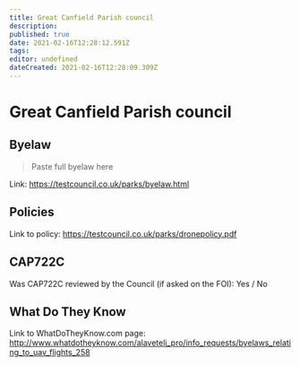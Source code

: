 ```yaml
---
title: Great Canfield Parish council
description: 
published: true
date: 2021-02-16T12:28:12.591Z
tags: 
editor: undefined
dateCreated: 2021-02-16T12:28:09.309Z
---
```


# Great Canfield Parish council


## Byelaw
> Paste full byelaw here

Link:
https://testcouncil.co.uk/parks/byelaw.html

## Policies
Link to policy:
https://testcouncil.co.uk/parks/dronepolicy.pdf

## CAP722C

Was CAP722C reviewed by the Council (if asked on the FOI): Yes / No

## What Do They Know

Link to WhatDoTheyKnow.com page:
http://www.whatdotheyknow.com/alaveteli_pro/info_requests/byelaws_relating_to_uav_flights_258

